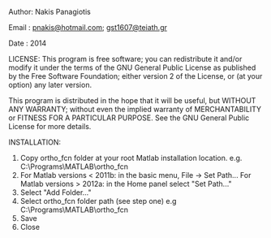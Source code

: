 Author: Nakis Panagiotis

Email : pnakis@hotmail.com; gst1607@teiath.gr

Date : 2014

LICENSE: This program is free software; you can redistribute it and/or modify it under the terms of the GNU General Public License as published by the Free Software Foundation; either version 2 of the License, or (at your option) any later version.

This program is distributed in the hope that it will be useful, but WITHOUT ANY WARRANTY; without even the implied warranty of MERCHANTABILITY or FITNESS FOR A PARTICULAR PURPOSE. See the GNU General Public License for more details.

INSTALLATION:
1) Copy ortho_fcn folder at your root Matlab installation location. e.g. C:\Programs\MATLAB\ortho_fcn
2) For Matlab versions < 2011b: in the basic menu, File -> Set Path...
   For Matlab versions > 2012a: in the Home panel select "Set Path..."
3) Select "Add Folder..."
4) Select ortho_fcn folder path (see step one) e.g C:\Programs\MATLAB\ortho_fcn
5) Save
6) Close

